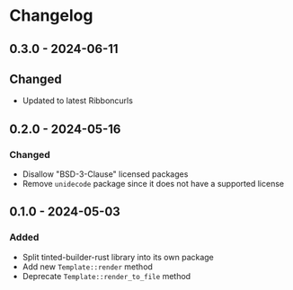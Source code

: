 # Changelog

## 0.3.0 - 2024-06-11

## Changed

- Updated to latest Ribboncurls

## 0.2.0 - 2024-05-16

### Changed

- Disallow "BSD-3-Clause" licensed packages
- Remove `unidecode` package since it does not have a supported license

## 0.1.0 - 2024-05-03

### Added

- Split tinted-builder-rust library into its own package
- Add new `Template::render` method
- Deprecate `Template::render_to_file` method

